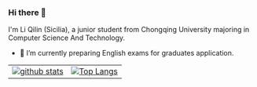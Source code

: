 ### Hi there 👋

<!--
**SiciliaLeco/SiciliaLeco** is a ✨ _special_ ✨ repository because its `README.md` (this file) appears on your GitHub profile.

Here are some ideas to get you started:

- 🔭 I’m currently working on an EYEGAZE project
- 🌱 I’m currently learning ...
- 👯 I’m looking to collaborate on ...
- 🤔 I’m looking for help with ...
- 💬 Ask me about ...
- 📫 How to reach me: ...
- 😄 Pronouns: ...
- ⚡ Fun fact: ...
-->

I'm Li Qilin (Sicilia), a junior student from Chongqing University majoring in Computer Science And Technology. 

- 🌱 I’m currently preparing English exams for graduates application.
<table>
 <tr>
   <td><a href="https://github.com/anuraghazra/github-readme-stats">
      <img align="center" alt="github stats" src="https://github-readme-stats.vercel.app/api?username=SiciliaLeco&show_icons=true&hide_border=true" />
    </a></td>
    <td><a href="https://github.com/anuraghazra/github-readme-stats">
      <img align="center" alt="Top Langs" src="https://github-readme-stats.vercel.app/api/top-langs/?username=SiciliaLeco&layout=compact&hide_border=true&hide=html,javascript,css,assembly&count_private=true" />
    </a></td>
  </tr>
</table>
